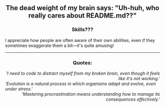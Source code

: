 <div align=center>
  
## The dead weight of my brain says: "Uh-huh, who really cares about README.md??" 

</div>

<div align="center">

### Skills???
</div>

I appreciate how people are often aware of their own abilities, even if they sometimes exaggerate them a bit—it's quite amusing!

<hr>
<div align="center">

<div align="center">


### Quotes:

<div align=right> <i>'I need to code to distract myself from my broken brain, even though it feels like it's not working.'</i> </div>
<div align=left> <i>'Evolution is a natural process in which organisms adapt and evolve, even under stress.'</i> </div>
<div align=right> <i>'Mastering procrastination means understanding how to manage its consequences effectively.'</i> </div>
